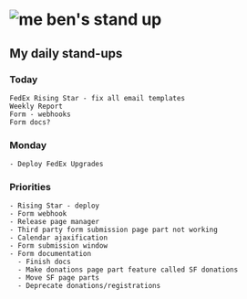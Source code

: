 # ![me](https://avatars2.githubusercontent.com/u/5232044?s=50&v=4) ben's stand up

## My daily stand-ups
 
### Today
 
    FedEx Rising Star - fix all email templates
    Weekly Report
    Form - webhooks
    Form docs?
    
### Monday

    - Deploy FedEx Upgrades
    
### Priorities
 
    - Rising Star - deploy
    - Form webhook
    - Release page manager
    - Third party form submission page part not working
    - Calendar ajaxification
    - Form submission window
    - Form documentation
      - Finish docs
      - Make donations page part feature called SF donations
      - Move SF page parts
      - Deprecate donations/registrations
      
